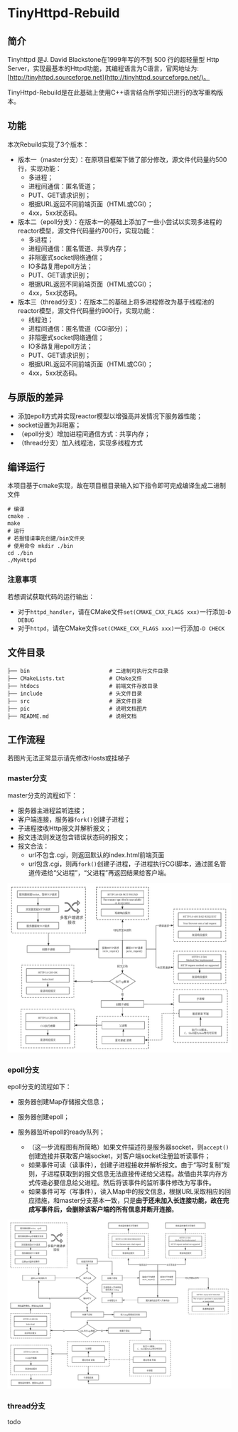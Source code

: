 # TinyHttpd-Rebuild

## 简介

Tinyhttpd 是J. David Blackstone在1999年写的不到 500 行的超轻量型 Http Server，实现最基本的Httpd功能，其编程语言为C语言，官网地址为:[http://tinyhttpd.sourceforge.net](http://tinyhttpd.sourceforge.net/)。

TinyHttpd-Rebuild是在此基础上使用C++语言结合所学知识进行的改写重构版本。



## 功能

本次Rebuild实现了3个版本：

- 版本一（master分支）：在原项目框架下做了部分修改，源文件代码量约500行，实现功能：
  - 多进程；
  - 进程间通信：匿名管道；
  - PUT、GET请求识别；
  - 根据URL返回不同前端页面（HTML或CGI）；
  - 4xx，5xx状态码。
- 版本二（epoll分支）：在版本一的基础上添加了一些小尝试以实现多进程的reactor模型，源文件代码量约700行，实现功能：
  - 多进程；
  - 进程间通信：匿名管道、共享内存；
  - 非阻塞式socket网络通信；
  - IO多路复用epoll方法；
  - PUT、GET请求识别；
  - 根据URL返回不同前端页面（HTML或CGI）；
  - 4xx，5xx状态码。
- 版本三（thread分支）：在版本二的基础上将多进程修改为基于线程池的reactor模型，源文件代码量约900行，实现功能：
  - 线程池；
  - 进程间通信：匿名管道（CGI部分）；
  - 非阻塞式socket网络通信；
  - IO多路复用epoll方法；
  - PUT、GET请求识别；
  - 根据URL返回不同前端页面（HTML或CGI）；
  - 4xx，5xx状态码。



## 与原版的差异

- 添加epoll方式并实现reactor模型以增强高并发情况下服务器性能；
- socket设置为非阻塞；
- （epoll分支）增加进程间通信方式：共享内存；
- （thread分支）加入线程池，实现多线程方式



## 编译运行

本项目基于cmake实现，故在项目根目录输入如下指令即可完成编译生成二进制文件

```shell
# 编译
cmake .
make
# 运行
# 若报错请事先创建/bin文件夹
# 使用命令 mkdir ./bin
cd ./bin
./MyHttpd
```

### 注意事项

若想调试获取代码的运行输出：

- 对于`httpd_handler`，请在CMake文件`set(CMAKE_CXX_FLAGS xxx)`一行添加`-D DEBUG`
- 对于`httpd`，请在CMake文件`set(CMAKE_CXX_FLAGS xxx)`一行添加`-D CHECK`



## 文件目录

```
├── bin							# 二进制可执行文件目录				
├── CMakeLists.txt				# CMake文件
├── htdocs						# 前端文件存放目录
├── include						# 头文件目录
├── src							# 源文件目录
├── pic							# 说明文档图片
├── README.md					# 说明文档
```



## 工作流程
若图片无法正常显示请先修改Hosts或挂梯子
### master分支

master分支的流程如下：

- 服务器主进程监听连接；
- 客户端连接，服务器`fork()`创建子进程；
- 子进程接收Http报文并解析报文；
- 报文违法则发送包含错误状态码的报文；
- 报文合法：
  - url不包含.cgi，则返回默认的index.html前端页面
  - url包含.cgi，则再`fork()`创建子进程，子进程执行CGI脚本，通过匿名管道传递给“父进程”，“父进程”再返回结果给客户端。

![master](pic/master.png)

### epoll分支

epoll分支的流程如下：

- 服务器创建Map存储报文信息；
- 服务器创建epoll；

- 服务器监听epoll的ready队列；
  - （这一步流程图有所简略）如果文件描述符是服务器socket，则`accept()`创建连接并获取客户端socket，对客户端socket注册监听读事件；
  - 如果事件可读（读事件），创建子进程接收并解析报文。由于“写时复制”规则，子进程获取到的报文信息无法直接传递给父进程。故借由共享内存方式传递必要信息给父进程。然后将该事件的监听事件修改为写事件。
  - 如果事件可写（写事件），读入Map中的报文信息，根据URL采取相应的回应措施，和master分支基本一致，只是**由于还未加入长连接功能，故在完成写事件后，会删除该客户端的所有信息并断开连接**。

![epoll](pic/epoll.png)



### thread分支

todo